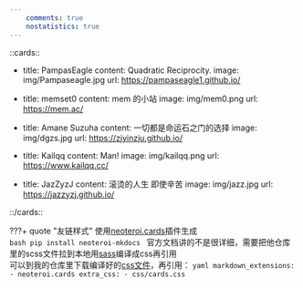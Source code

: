 ```yaml
---
    comments: true
    nostatistics: true
---
```


::cards::

- title: PampasEagle
  content: Quadratic Reciprocity.
  image: img/Pampaseagle.jpg
  url: https://pampaseagle1.github.io/

- title: memset0
  content: mem 的小站
  image: img/mem0.png
  url: https://mem.ac/

- title: Amane Suzuha
  content: 一切都是命运石之门的选择
  image: img/dgzs.jpg
  url: https://zjyinzju.github.io/

- title: Kailqq
  content: Man!
  image: img/kailqq.png
  url: https://www.kailqq.cc/

- title: JazZyzJ
  content: 滚烫的人生 即使辛苦
  image: img/jazz.jpg
  url: https://jazzyzj.github.io/

::/cards::

???+ quote "友链样式"
    使用[neoteroi.cards](https://www.neoteroi.dev/mkdocs-plugins/cards)插件生成  
    ```bash
    pip install neoteroi-mkdocs
    ```
    官方文档讲的不是很详细，需要把他仓库里的scss文件拉到本地用[sass](https://sass-lang.com/install/)编译成css再引用  
    可以到我的仓库里下载编译好的[css文件](css/cards.css)，再引用：
    ```yaml
    markdown_extensions:
      - neoteroi.cards
    extra_css:
      - css/cards.css
    ```